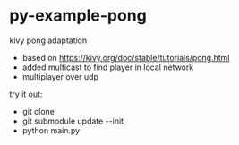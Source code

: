 # py-example-pong

kivy pong adaptation
- based on https://kivy.org/doc/stable/tutorials/pong.html
- added multicast to find player in local network
- multiplayer over udp

try it out:
- git clone
- git submodule update --init
- python main.py
